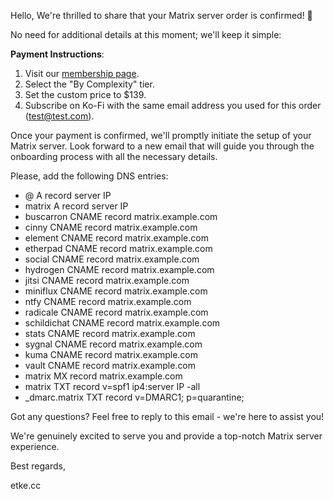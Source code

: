 Hello,
We're thrilled to share that your Matrix server order is confirmed! 🎉

No need for additional details at this moment; we'll keep it simple:

**Payment Instructions**:

1. Visit our [membership page](https://etke.cc/membership).
2. Select the "By Complexity" tier.
3. Set the custom price to $139.
4. Subscribe on Ko-Fi with the same email address you used for this order (test@test.com).

Once your payment is confirmed, we'll promptly initiate the setup of your Matrix server. Look forward to a new email that will guide you through the onboarding process with all the necessary details.

Please, add the following DNS entries:

* @    A record    server IP
* matrix    A record    server IP
* buscarron    CNAME record    matrix.example.com
* cinny    CNAME record    matrix.example.com
* element    CNAME record    matrix.example.com
* etherpad    CNAME record    matrix.example.com
* social    CNAME record    matrix.example.com
* hydrogen    CNAME record    matrix.example.com
* jitsi    CNAME record    matrix.example.com
* miniflux    CNAME record    matrix.example.com
* ntfy    CNAME record    matrix.example.com
* radicale    CNAME record    matrix.example.com
* schildichat    CNAME record    matrix.example.com
* stats    CNAME record    matrix.example.com
* sygnal    CNAME record    matrix.example.com
* kuma    CNAME record    matrix.example.com
* vault    CNAME record    matrix.example.com
* matrix    MX record    matrix.example.com
* matrix    TXT record    v=spf1 ip4:server IP -all
* _dmarc.matrix    TXT record    v=DMARC1; p=quarantine;

Got any questions? Feel free to reply to this email - we're here to assist you!

We're genuinely excited to serve you and provide a top-notch Matrix server experience.

Best regards,

etke.cc